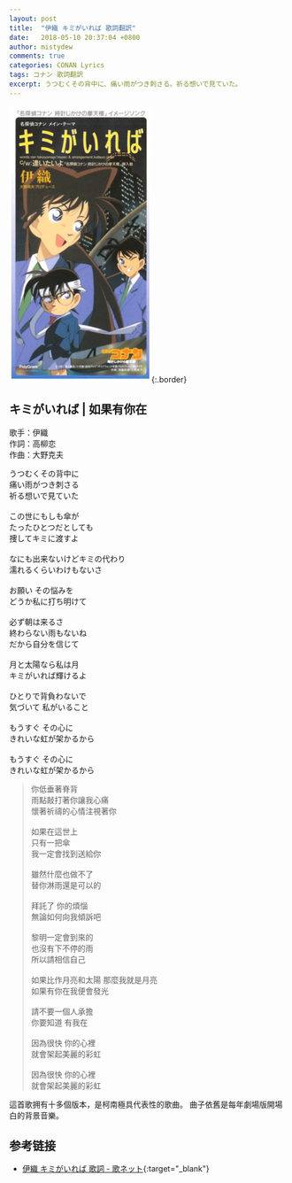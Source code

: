 ```yaml
---
layout: post
title:  "伊織 キミがいれば 歌詞翻訳"
date:   2018-05-10 20:37:04 +0800
author: mistydew
comments: true
categories: CONAN Lyrics
tags: コナン 歌詞翻訳
excerpt: うつむくその背中に、痛い雨がつき刺さる。祈る想いで見ていた。
---
```

![キミがいれば](/assets/images/cover/dc/キミがいれば.jpg){:.border}

## キミがいれば | 如果有你在

歌手：伊織<br>
作詞：高柳恋<br>
作曲：大野克夫

<div class="lyric-original">
<p>
うつむくその背中に<br>
痛い雨がつき刺さる<br>
祈る想いで見ていた<br>
<br>
この世にもしも傘が<br>
たったひとつだとしても<br>
捜してキミに渡すよ<br>
<br>
なにも出来ないけどキミの代わり<br>
濡れるくらいわけもないさ<br>
<br>
お願い その悩みを<br>
どうか私に打ち明けて<br>
<br>
必ず朝は来るさ<br>
終わらない雨もないね<br>
だから自分を信じて<br>
<br>
月と太陽なら私は月<br>
キミがいれば輝けるよ<br>
<br>
ひとりで背負わないで<br>
気づいて 私がいること<br>
<br>
もうすぐ その心に<br>
きれいな虹が架かるから<br>
<br>
もうすぐ その心に<br>
きれいな虹が架かるから
</p>
</div>

<div class="lyric-translation">
<blockquote>
你低垂著脊背<br>
雨點敲打著你讓我心痛<br>
懷著祈禱的心情注視著你<br>
<br>
如果在這世上<br>
只有一把傘<br>
我一定會找到送給你<br>
<br>
雖然什麼也做不了<br>
替你淋雨還是可以的<br>
<br>
拜託了 你的煩惱<br>
無論如何向我傾訴吧<br>
<br>
黎明一定會到來的<br>
也沒有下不停的雨<br>
所以請相信自己<br>
<br>
如果比作月亮和太陽 那麼我就是月亮<br>
如果有你在我便會發光<br>
<br>
請不要一個人承擔<br>
你要知道 有我在<br>
<br>
因為很快 你的心裡<br>
就會架起美麗的彩虹<br>
<br>
因為很快 你的心裡<br>
就會架起美麗的彩虹
</blockquote>
</div>

這首歌拥有十多個版本，是柯南極具代表性的歌曲。
曲子依舊是每年劇場版開場白的背景音樂。

## 参考链接

* [伊織 キミがいれば 歌詞 - 歌ネット](https://www.uta-net.com/song/34909){:target="_blank"}
